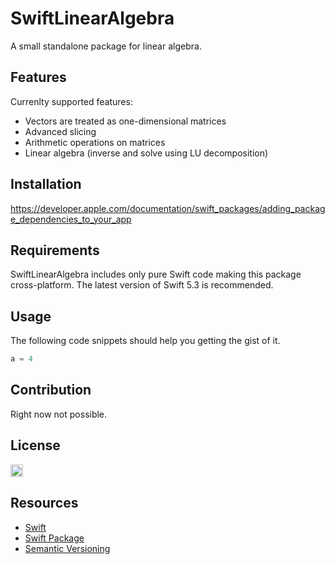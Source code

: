 # SwiftLinearAlgebra

A small standalone package for linear algebra.

## Features

Currenlty supported features:
- Vectors are treated as one-dimensional matrices
- Advanced slicing
- Arithmetic operations on matrices
- Linear algebra (inverse and solve using LU decomposition)

## Installation

https://developer.apple.com/documentation/swift_packages/adding_package_dependencies_to_your_app

## Requirements

SwiftLinearAlgebra includes only pure Swift code making this package cross-platform. The latest version of Swift 5.3 is recommended.

## Usage

The following code snippets should help you getting the gist of it.

```swift
a = 4
```

## Contribution

Right now not possible.

## License

[<img src="https://github.com/tomecj/SwiftLinearAlgebra/blob/master/Resources/1280px-MIT_logo.png" alt="drawing" height="20"/>](https://github.com/tomecj/SwiftLinearAlgebra/blob/master/LICENSE)

## Resources

- [Swift](https://developer.apple.com/documentation/swift)
- [Swift Package](https://developer.apple.com/documentation/xcode/creating_a_standalone_swift_package_with_xcode)
- [Semantic Versioning](https://stackoverflow.com/questions/37814286/how-to-manage-the-version-number-in-git)
